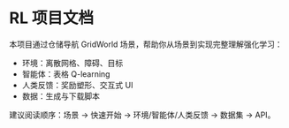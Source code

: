 # RL 项目文档

本项目通过仓储导航 GridWorld 场景，帮助你从场景到实现完整理解强化学习：

- 环境：离散网格、障碍、目标
- 智能体：表格 Q-learning
- 人类反馈：奖励塑形、交互式 UI
- 数据：生成与下载脚本

建议阅读顺序：场景 → 快速开始 → 环境/智能体/人类反馈 → 数据集 → API。
